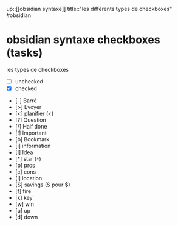 up::[[obsidian syntaxe]]
title::"les différents types de checkboxes"
#obsidian 
# obsidian syntaxe checkboxes (tasks)
les types de checkboxes

 - [ ] unchecked
 - [x] checked
 - [-] Barré
 - [>] Evoyer
 - [<] planifier (<)
 - [?] Question
 - [/] Half done
 - [!] Important
 - [b] Bookmark
 - [i] information
 - [I] Idea
 - [*] star (`*`)
 - [p] pros
 - [c] cons
 - [l] location
 - [S] savings (S pour $)
 - [f] fire
 - [k] key
 - [w] win
 - [u] up
 - [d] down

